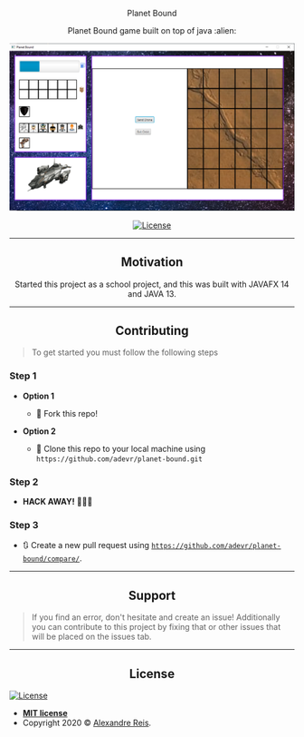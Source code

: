 <p align="center">
    Planet Bound
</p>
<p align="center">
    Planet Bound game built on top of java :alien:
</p>
<p align="center">
<img src="https://raw.githubusercontent.com/adevr/planet-bound/develop/gamebound.PNG"/>
</p>

<p align="center"> 
 <a href="https://github.com/adevr/planet-bound/blob/develop/LICENSE"><img src="http://img.shields.io/:license-mit-blue.svg" alt="License"></a>
</p>

---

<h2 align="center">Motivation</h2>

<p align="center">
Started this project as a school project, and this was built with JAVAFX 14 and JAVA 13.
</p>

---

<h2 align="center">Contributing</h2>

> To get started you must follow the following steps

### Step 1

- **Option 1**
    - 🍴 Fork this repo!

- **Option 2**
    - 👯 Clone this repo to your local machine using `https://github.com/adevr/planet-bound.git`

### Step 2

- **HACK AWAY!** 🔨🔨🔨

### Step 3

- 🔃 Create a new pull request using <a href="https://github.com/adevr/planet-bound/compare/" target="_blank">`https://github.com/adevr/planet-bound/compare/`</a>.

---

<h2 align="center">Support</h2>

> If you find an error, don't hesitate and create an issue!
> Additionally you can contribute to this project by fixing that or other issues that will be placed on the issues tab.

---

<h2 align="center">License</h2>

<a href="https://github.com/adevr/planet-bound/blob/develop/LICENSE"><img src="http://img.shields.io/:license-mit-blue.svg" alt="License"></a>

- **[MIT license](https://github.com/adevr/planet-bound/blob/develop/LICENSE)**
- Copyright 2020 © <a href="http://adevr.github.io" target="_blank">Alexandre Reis</a>.
